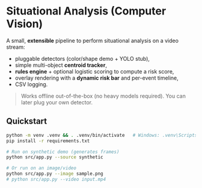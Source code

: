 # Situational Analysis (Computer Vision)

A small, **extensible** pipeline to perform situational analysis on a video stream:
- pluggable detectors (color/shape demo + YOLO stub),
- simple multi-object **centroid tracker**,
- **rules engine** + optional logistic scoring to compute a risk score,
- overlay rendering with a **dynamic risk bar** and per-event timeline,
- CSV logging.

> Works offline out-of-the-box (no heavy models required). You can later plug your own detector.

## Quickstart
```bash
python -m venv .venv && . .venv/bin/activate   # Windows: .venv\Scripts\activate
pip install -r requirements.txt

# Run on synthetic demo (generates frames)
python src/app.py --source synthetic

# Or run on an image/video
python src/app.py --image sample.png
# python src/app.py --video input.mp4
```
